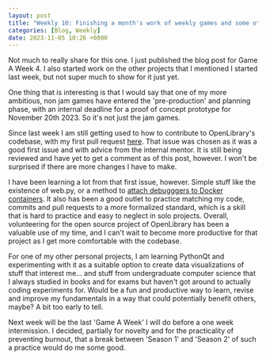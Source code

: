 ```yaml
---
layout: post
title: "Weekly 10: Finishing a month's work of weekly games and some other updates."
categories: [Blog, Weekly]
date: 2023-11-05 10:26 +0800
---
```

Not much to really share for this one. I just published the blog post for Game A Week 4. I also started work on the other projects that I mentioned I started last week, but not super much to show for it just yet. 

One thing that is interesting is that I would say that one of my more ambitious, non jam games have entered the 'pre-production' and planning phase, with an internal deadline for a proof of concept prototype for November 20th 2023. So it's not just the jam games.

Since last week I am still getting used to how to contribute to OpenLibrary's codebase, with my first pull request [here](https://github.com/internetarchive/openlibrary/pull/8490). That issue was chosen as it was a good first issue and with advice from the internal mentor. It is still being reviewed and have yet to get a comment as of this post, however. I won't be surprised if there are more changes I have to make. 

I have been learning a lot from that first issue, however. Simple stuff like the existence of web.py, or a method to [attach debugggers to Docker containers](https://github.com/internetarchive/openlibrary/wiki/Debugging-and-Performance-Profiling). It also has been a good outlet to practice matching my code, commits and pull requests to a more formalized standard, which is a skill that is hard to practice and easy to neglect in solo projects. Overall, volunteering for the open source project of OpenLibrary has been a valuable use of my time, and I can't wait to become more productive for that project as I get more comfortable with the codebase.

For one of my other personal projects, I am learning PythonQt and experimenting with it as a suitable option to create data visualizations of stuff that interest me... and stuff from undergraduate computer science that I always studied in books and for exams but haven't got around to actually coding experiments for. Would be a fun and productive way to learn, revise and improve my fundamentals in a way that could potentially benefit others, maybe? A bit too early to tell.

Next week will be the last 'Game A Week' I will do before a one week intermission. I decided, partially for novelty and for the practicality of preventing burnout, that a break between 'Season 1' and 'Season 2' of such a practice would do me some good.